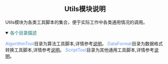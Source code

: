 ## <div align="center">Utils模块说明</div>

Utils模块为各类工具脚本的集合，便于实际工作中各类通用情况的调用。

<details open>
<summary><b><font color=CadetBlue >各个目录描述</font></b></summary>

<font color=CornflowerBlue>AlgorithmTool</font>目录为算法工具脚本,详情参考<a href='./AlgorithmTool/README.md'>说明</a>。
<font color=CornflowerBlue>DataFormat</font>目录为数据格式转换工具脚本,详情参考<a href='./DataFormat/README.md'>说明</a>。
<font color=CornflowerBlue>ScriptTool</font>目录为其他通用工具脚本,详情参考<a href='./ScriptTool/README.md'>说明</a>。
</details>